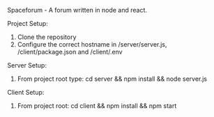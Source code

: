 Spaceforum - A forum written in node and react.

Project Setup:
1. Clone the repository
2. Configure the correct hostname in /server/server.js, /client/package.json and /client/.env

Server Setup:

1. From project root type:
cd server && npm install && node server.js

Client Setup:

1. From project root:
cd client && npm install && npm start
